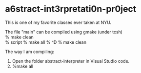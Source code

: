 # a6stract-int3rpretati0n-pr0ject

This is one of my favorite classes ever taken at NYU.

The file "main" can be compiled using gmake (under tcsh) \
% make clean \
% script
% make all
% ^D
% make clean

The way I am compiling:
1. Open the folder abstract-interpreter in Visual Studio code.
2. %make all
